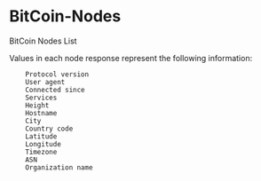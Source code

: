 # BitCoin-Nodes
BitCoin Nodes List

Values in each node response represent the following information:
```
    Protocol version
    User agent
    Connected since
    Services
    Height
    Hostname
    City
    Country code
    Latitude
    Longitude
    Timezone
    ASN
    Organization name
```

